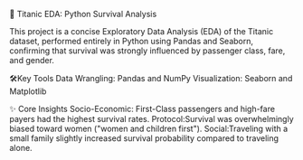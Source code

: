  🚢 Titanic EDA: Python Survival Analysis

This project is a concise Exploratory Data Analysis (EDA) of the Titanic dataset, performed entirely in Python using Pandas and Seaborn, confirming that survival was strongly influenced by passenger class, fare, and gender.

 🛠️Key Tools
Data Wrangling: Pandas and NumPy
Visualization: Seaborn and Matplotlib

 ✨ Core Insights
Socio-Economic: First-Class passengers and high-fare payers had the highest survival rates.
Protocol:Survival was overwhelmingly biased toward women ("women and children first").
Social:Traveling with a small family slightly increased survival probability compared to traveling alone.

